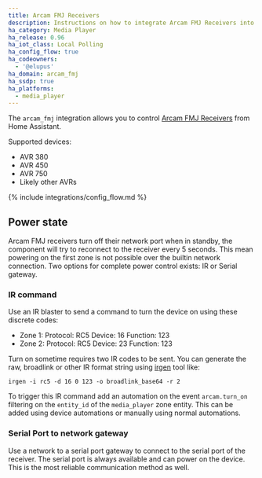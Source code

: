 ```yaml
---
title: Arcam FMJ Receivers
description: Instructions on how to integrate Arcam FMJ Receivers into Home Assistant.
ha_category: Media Player
ha_release: 0.96
ha_iot_class: Local Polling
ha_config_flow: true
ha_codeowners:
  - '@elupus'
ha_domain: arcam_fmj
ha_ssdp: true
ha_platforms:
  - media_player
---
```


The `arcam_fmj` integration allows you to control [Arcam FMJ Receivers](https://www.arcam.co.uk/range/fmj.htm) from Home Assistant.

Supported devices:

- AVR 380
- AVR 450
- AVR 750
- Likely other AVRs

{% include integrations/config_flow.md %}

## Power state

Arcam FMJ receivers turn off their network port when in standby, the component will try to
reconnect to the receiver every 5 seconds. This mean powering on the first zone is not
possible over the builtin network connection. Two options for complete power control
exists: IR or Serial gateway.

### IR command

Use an IR blaster to send a command to turn the device on using these discrete codes:

 - Zone 1: Protocol: RC5 Device: 16 Function: 123
 - Zone 2: Protocol: RC5 Device: 23 Function: 123

Turn on sometime requires two IR codes to be sent. You can generate the raw, broadlink or other IR format string using [irgen](https://github.com/elupus/irgen) tool like: 

```shell
irgen -i rc5 -d 16 0 123 -o broadlink_base64 -r 2
```

To trigger this IR command add an automation on the event `arcam.turn_on` filtering on
the `entity_id` of the `media_player` zone entity. This can be added using device automations
or manually using normal automations.

### Serial Port to network gateway

Use a network to a serial port gateway to connect to the serial port of the
receiver. The serial port is always available and can power on the device.
This is the most reliable communication method as well.

